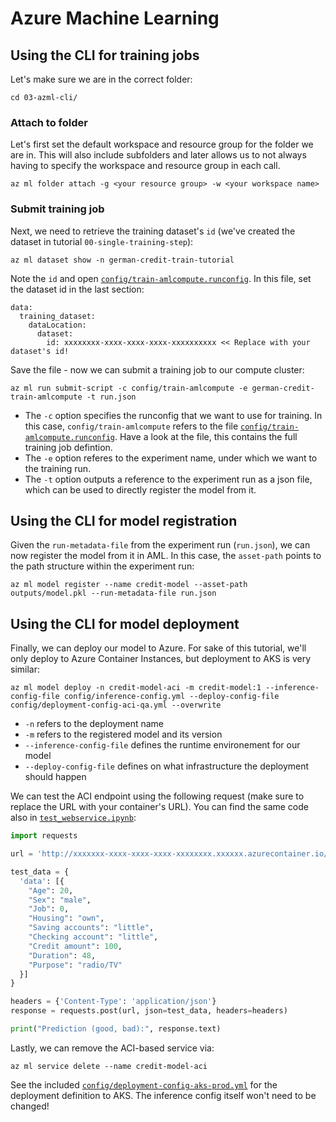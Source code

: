 # Azure Machine Learning



## Using the CLI for training jobs

Let's make sure we are in the correct folder:

```cli
cd 03-azml-cli/
```

### Attach to folder

Let's first set the default workspace and resource group for the folder we are in. This will also include subfolders and later allows us to not always having to specify the workspace and resource group in each call.

```cli
az ml folder attach -g <your resource group> -w <your workspace name>
```

### Submit training job

Next, we need to retrieve the training dataset's `id` (we've created the dataset in tutorial `00-single-training-step`):

```
az ml dataset show -n german-credit-train-tutorial
```

Note the `id` and open [`config/train-amlcompute.runconfig`](config/train-amlcompute.runconfig). In this file, set the dataset id in the last section:

```
data:
  training_dataset:
    dataLocation:
      dataset:
        id: xxxxxxxx-xxxx-xxxx-xxxx-xxxxxxxxxx << Replace with your dataset's id!
````

Save the file - now we can submit a training job to our compute cluster:

```cli
az ml run submit-script -c config/train-amlcompute -e german-credit-train-amlcompute -t run.json
```

* The `-c` option specifies the runconfig that we want to use for training. In this case, `config/train-amlcompute` refers to the file [`config/train-amlcompute.runconfig`](config/train-amlcompute.runconfig). Have a look at the file, this contains the full training job defintion.
* The `-e` option referes to the experiment name, under which we want to the training run.
* The `-t` option outputs a reference to the experiment run as a json file, which can be used to directly register the model from it.

## Using the CLI for model registration

Given the `run-metadata-file` from the experiment run (`run.json`), we can now register the model from it in AML. In this case, the `asset-path` points to the path structure within the experiment run:

```cli
az ml model register --name credit-model --asset-path outputs/model.pkl --run-metadata-file run.json
```

## Using the CLI for model deployment

Finally, we can deploy our model to Azure. For sake of this tutorial, we'll only deploy to Azure Container Instances, but deployment to AKS is very similar:

```cli
az ml model deploy -n credit-model-aci -m credit-model:1 --inference-config-file config/inference-config.yml --deploy-config-file config/deployment-config-aci-qa.yml --overwrite
```

* `-n` refers to the deployment name
* `-m` refers to the registered model and its version
* `--inference-config-file` defines the runtime environement for our model
* `--deploy-config-file` defines on what infrastructure the deployment should happen

We can test the ACI endpoint using the following request (make sure to replace the URL with your container's URL). You can find the same code also in [`test_webservice.ipynb`](test_webservice.ipynb):

```python
import requests

url = 'http://xxxxxxx-xxxx-xxxx-xxxx-xxxxxxxx.xxxxxx.azurecontainer.io/score'

test_data = {
  'data': [{
    "Age": 20,
    "Sex": "male",
    "Job": 0,
    "Housing": "own",
    "Saving accounts": "little",
    "Checking account": "little",
    "Credit amount": 100,
    "Duration": 48,
    "Purpose": "radio/TV"
  }]
}

headers = {'Content-Type': 'application/json'}
response = requests.post(url, json=test_data, headers=headers)

print("Prediction (good, bad):", response.text)
```

Lastly, we can remove the ACI-based service via:

```cli
az ml service delete --name credit-model-aci
```

See the included [`config/deployment-config-aks-prod.yml`](config/deployment-config-aks-prod.yml) for the deployment definition to AKS. The inference config itself won't need to be changed!